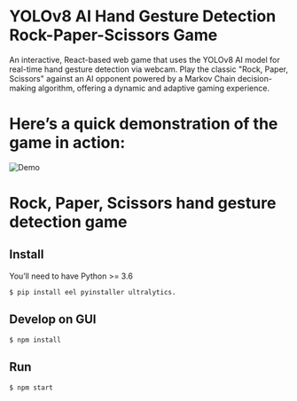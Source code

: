 # **YOLOv8 AI Hand Gesture Detection Rock-Paper-Scissors Game**

An interactive, React-based web game that uses the YOLOv8 AI model for real-time hand gesture detection via webcam. Play the classic "Rock, Paper, Scissors" against an AI opponent powered by a Markov Chain decision-making algorithm, offering a dynamic and adaptive gaming experience.


# Here’s a quick demonstration of the game in action:

![Demo](public/demo.gif)

# Rock, Paper, Scissors hand gesture detection game

## Install

You’ll need to have Python >= 3.6

```
$ pip install eel pyinstaller ultralytics.
```

## Develop on GUI

```
$ npm install
```

## Run

```
$ npm start
```
